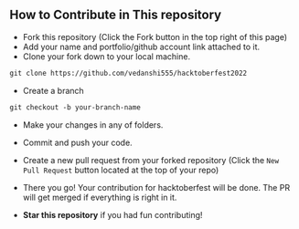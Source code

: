 ## How to Contribute in This repository

* Fork this repository (Click the Fork button in the top right of this page)
* Add your name and portfolio/github account link attached to it.
* Clone your fork down to your local machine.

```markdown
git clone https://github.com/vedanshi555/hacktoberfest2022
```

* Create a branch

```markdown
git checkout -b your-branch-name
```

* Make your changes in any of folders.
* Commit and push your code.


* Create a new pull request from your forked repository (Click the `New Pull Request` button located at the top of your repo)
* There you go! Your contribution for hacktoberfest will be done. The PR will get merged if everything is right in it.
* __Star this repository__ if you had fun contributing!

